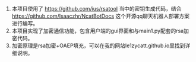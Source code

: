 1. 本项目使用了 https://github.com/ius/rsatool 当中的密钥生成代码，结合 https://github.com/Isaaczhr/NcatBotDocs 这个开源qq聊天机器人部署方案进行编写。
2. 本项目实现了加密通信功能，包含用户端的gui界面和与main1.py配套的rsa加密代码。
3. 加密原理是rsa加密+OAEP填充，可以在我的网站le1zycatt.github.io里找到详细说明。
